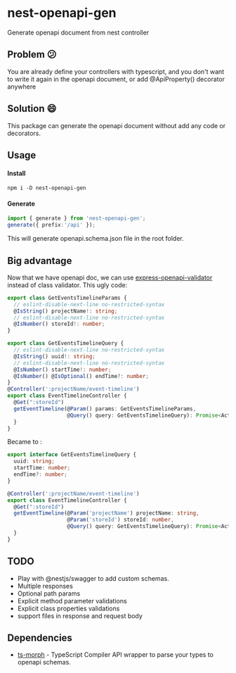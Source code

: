 # nest-openapi-gen
Generate openapi document from nest controller

## Problem 😕

You are already define your controllers with typescript, and you don't want to write it again in the openapi document, or add @ApiProperty() decorator anywhere

## Solution 😄

This package can generate the openapi document without add any code or decorators.
## Usage

#### Install 
```npm i -D nest-openapi-gen```

#### Generate
```typescript
import { generate } from 'nest-openapi-gen';
generate({ prefix:'/api' });
```
This will generate openapi.schema.json file in the root folder.

## Big advantage
Now that we have openapi doc, we can use [express-openapi-validator](https://www.npmjs.com/package/express-openapi-validator) instead of class validator.
This ugly code:
```typescript
export class GetEventsTimelineParams {
  // eslint-disable-next-line no-restricted-syntax
  @IsString() projectName!: string;
  // eslint-disable-next-line no-restricted-syntax
  @IsNumber() storeId!: number;
}

export class GetEventsTimelineQuery {
  // eslint-disable-next-line no-restricted-syntax
  @IsString() uuid!: string;
  // eslint-disable-next-line no-restricted-syntax
  @IsNumber() startTime!: number;
  @IsNumber() @IsOptional() endTime?: number;
}
@Controller(':projectName/event-timeline')
export class EventTimelineController {
  @Get(":storeId")
  getEventTimeline(@Param() params: GetEventsTimelineParams, 
                   @Query() query: GetEventsTimelineQuery): Promise<ActivityTimeline[]> {
  }
}
```

Became to : 
```typescript
export interface GetEventsTimelineQuery {
  uuid: string;
  startTime: number;
  endTime?: number;
}

@Controller(':projectName/event-timeline')
export class EventTimelineController {
  @Get(":storeId")
  getEventTimeline(@Param('projectName') projectName: string,
                   @Param('storeId') storeId: number,
                   @Query() query: GetEventsTimelineQuery): Promise<ActivityTimeline[]> {
  }
}
```

## TODO
- Play with @nestjs/swagger to add custom schemas.
- Multiple responses
- Optional path params
- Explicit method parameter validations
- Explicit class properties validations
- support files in response and request body

## Dependencies
- [ts-morph](https://www.npmjs.com/package/ts-morph) - TypeScript Compiler API wrapper to parse your types to openapi schemas.

